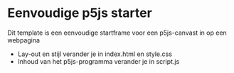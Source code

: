 # Eenvoudige p5js starter

Dit template is een eenvoudige startframe voor een p5js-canvast in op een webpagina

- Lay-out en stijl verander je in index.html en style.css
- Inhoud van het p5js-programma verander je in script.js
